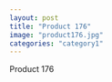 ```yaml
---
layout: post
title: "Product 176"
image: "product176.jpg"
categories: "category1"
---
```

Product 176
